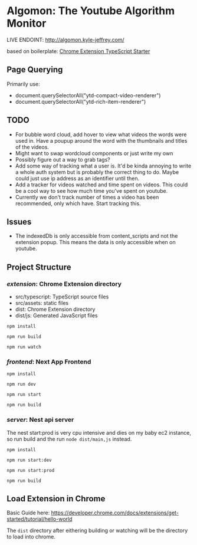 # Algomon: The Youtube Algorithm Monitor
LIVE ENDOINT: http://algomon.kyle-jeffrey.com/

based on boilerplate: [Chrome Extension TypeScript Starter](https://github.com/chibat/chrome-extension-typescript-starter)

## Page Querying
Primarily use:
- document.querySelectorAll("ytd-compact-video-renderer")
- document.querySelectorAll("ytd-rich-item-renderer")

## TODO
- For bubble word cloud, add hover to view what videos the words were used in. Have a poupup around the word with the thumbnails and titles of the videos.
- Might want to swap wordcloud components or just write my own
- Possibly figure out a way to grab tags?
- Add some way of tracking what a user is. It'd be kinda annoying to write a whole auth system but is probably the correct thing to do. Maybe could just use ip address as an identifier until then.
- Add a tracker for videos watched and time spent on videos. This could be a cool way to see how much time you've spent on youtube.
- Currently we don't track number of times a video has been recommended, only which have. Start tracking this.

## Issues
- The indexedDb is only accessible from content_scripts and not the extension popup. This means the data is only accessible when on youtube.

## Project Structure
### *extension*: Chrome Extension directory
* src/typescript: TypeScript source files
* src/assets: static files
* dist: Chrome Extension directory
* dist/js: Generated JavaScript files

```
npm install
```
```
npm run build
```
```
npm run watch
```

### *frontend*: Next App Frontend
```
npm install
```
```
npm run dev
```
```
npm run start
```
```
npm run build
```

### *server*: Nest api server

The nest start:prod is very cpu intensive and dies on my baby ec2 instance, so run build and the run `node dist/main,js` instead.

```
npm install
```
```
npm run start:dev
```
```
npm run start:prod
```
```
npm run build
```

## Load Extension in Chrome
Basic Guide here: https://developer.chrome.com/docs/extensions/get-started/tutorial/hello-world

The `dist` directory after eithering building or watching will be the directory to load into chrome.